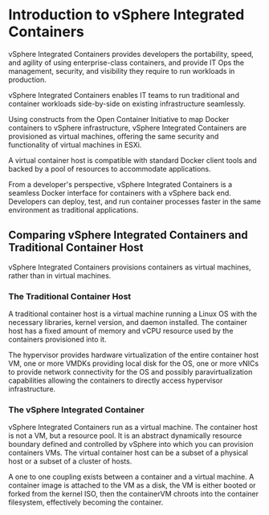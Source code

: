 # Introduction to vSphere Integrated Containers

vSphere Integrated Containers provides developers the portability, speed, and agility of using  enterprise-class containers, and provide IT Ops the management, security, and visibility they require to run workloads in production.

vSphere Integrated Containers enables IT teams to run traditional and container workloads side-by-side on existing infrastructure seamlessly.

Using constructs from the Open Container Initiative to map Docker containers to vSphere infrastructure, vSphere Integrated Containers are provisioned as virtual machines, offering the same security and functionality of virtual machines in ESXi.

A virtual container host is compatible with standard Docker client tools and backed by a pool of resources to accommodate applications.

From a developer's perspective, vSphere Integrated Containers is a seamless Docker interface for containers with a vSphere back end. Developers can deploy, test, and run container processes faster in the same environment as traditional applications.

## Comparing vSphere Integrated Containers and Traditional Container Host
vSphere Integrated Containers provisions containers as virtual machines, rather than in virtual machines. 

### The Traditional Container Host

A traditional container host is a virtual machine running a Linux OS with the necessary libraries, kernel version, and daemon installed. The container host has a fixed amount of memory and vCPU resource used by the containers provisioned into it.

The hypervisor provides hardware virtualization of the entire container host VM, one or more VMDKs providing local disk for the OS, one or more vNICs to provide network connectivity for the OS and possibly paravirtualization capabilities allowing the containers to directly access hypervisor infrastructure.

### The vSphere Integrated Container

vSphere Integrated Containers run as a virtual machine. The container host is not a VM, but a resource pool. It is an abstract dynamically resource boundary defined and controlled by vSphere into which you can provision containers VMs. The virtual container host can be a subset of a physical host or a subset of a cluster of hosts.

A one to one coupling exists between a container and a virtual machine. A container image is attached to the VM as a disk, the VM is either booted or forked from the kernel ISO, then the containerVM chroots into the container filesystem, effectively becoming the container.